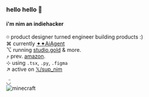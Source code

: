 ### hello hello 👋

#### i'm nim an indiehacker

⌾ product designer turned engineer building products :) <br/>
⌘ currently [✦✦AiAgent](https://AiAgent.app) <br/>
⌥ running [studio.gold](https://studio.gold) & more. <br/>
⤴︎ prev. [amazon](https://amazon.com).  <br/>
⊹ using `.tsx`, `.py`, `.figma` <br/>
↗ active on [𝕏/sup_nim](https://twitter.com/sup_nim) <br/>
 <br/>
◡̈
 <br/>
![minecraft](https://static.wikia.nocookie.net/runescape2/images/c/c9/Bulldog.gif/revision/latest/scale-to-width-down/230?cb=20120904155205)
